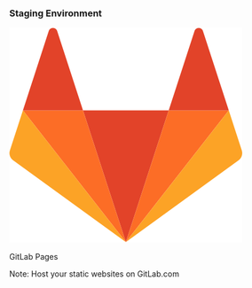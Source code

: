 ### Staging Environment

![GitLab logo](img/gitlab.svg) <!-- .element: style="box-shadow:none;height:5em;;background-color:inherit;border:0" -->

GitLab Pages

Note:
Host your static websites on GitLab.com
